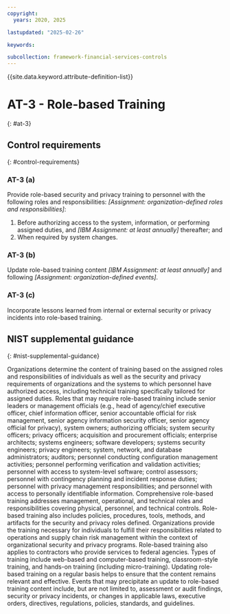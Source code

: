 ```yaml
---
copyright:
  years: 2020, 2025

lastupdated: "2025-02-26"

keywords:

subcollection: framework-financial-services-controls
---
```


{{site.data.keyword.attribute-definition-list}}

# AT-3 - Role-based Training
{: #at-3}

## Control requirements
{: #control-requirements}



### AT-3 (a)


Provide role-based security and privacy training to personnel with the following roles and responsibilities: _[Assignment: organization-defined roles and responsibilities]_:
1. Before authorizing access to the system, information, or performing assigned duties, and _[IBM Assignment: at least annually]_ thereafter; and
2. When required by system changes.


### AT-3 (b)


Update role-based training content _[IBM Assignment: at least annually]_ and following _[Assignment: organization-defined events]_.


### AT-3 (c)


Incorporate lessons learned from internal or external security or privacy incidents into role-based training.












## NIST supplemental guidance
{: #nist-supplemental-guidance}

Organizations determine the content of training based on the assigned roles and responsibilities of individuals as well as the security and privacy requirements of organizations and the systems to which personnel have authorized access, including technical training specifically tailored for assigned duties. Roles that may require role-based training include senior leaders or management officials (e.g., head of agency/chief executive officer, chief information officer, senior accountable official for risk management, senior agency information security officer, senior agency official for privacy), system owners; authorizing officials; system security officers; privacy officers; acquisition and procurement officials; enterprise architects; systems engineers; software developers; systems security engineers; privacy engineers; system, network, and database administrators; auditors; personnel conducting configuration management activities; personnel performing verification and validation activities; personnel with access to system-level software; control assessors; personnel with contingency planning and incident response duties; personnel with privacy management responsibilities; and personnel with access to personally identifiable information.
Comprehensive role-based training addresses management, operational, and technical roles and responsibilities covering physical, personnel, and technical controls. Role-based training also includes policies, procedures, tools, methods, and artifacts for the security and privacy roles defined. Organizations provide the training necessary for individuals to fulfill their responsibilities related to operations and supply chain risk management within the context of organizational security and privacy programs. Role-based training also applies to contractors who provide services to federal agencies. Types of training include web-based and computer-based training, classroom-style training, and hands-on training (including micro-training). Updating role-based training on a regular basis helps to ensure that the content remains relevant and effective. Events that may precipitate an update to role-based training content include, but are not limited to, assessment or audit findings, security or privacy incidents, or changes in applicable laws, executive orders, directives, regulations, policies, standards, and guidelines.
